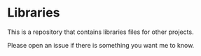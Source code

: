 # Libraries

This is a repository that contains libraries files for other projects. 

Please open an issue if there is something you want me to know. 
